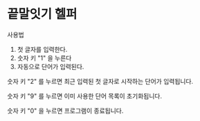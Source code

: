 # 끝말잇기 헬퍼
사용법
1. 첫 글자를 입력한다.
2. 숫자 키 "1" 을 누른다
3. 자동으로 단어가 입력된다.

숫자 키 "2" 를 누르면 최근 입력된 첫 글자로 시작하는 단어가 입력됩니다. 

숫자 키 "9" 를 누르면 이미 사용한 단어 목록이 초기화됩니다. 

숫자 키 "0" 을 누르면 프로그램이 종료됩니다.
